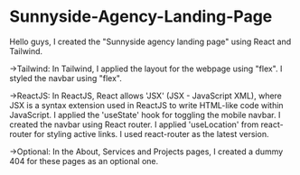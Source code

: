 # Sunnyside-Agency-Landing-Page

Hello guys, I created the "Sunnyside agency landing page" using React and Tailwind. 

->Tailwind:
In Tailwind, I applied the layout for the webpage using "flex". I styled the navbar using "flex".

->ReactJS:
In ReactJS, React allows 'JSX' (JSX - JavaScript XML), where JSX is a syntax extension used in ReactJS to write HTML-like code within JavaScript. I applied the 'useState' hook for toggling the mobile navbar. I created the navbar using React router. I applied 'useLocation' from react-router for styling active links. I used react-router as the latest version.

->Optional:
In the About, Services and Projects pages, I created a dummy 404 for these pages as an optional one.
